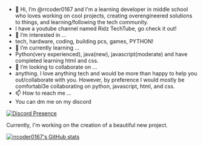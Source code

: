 - 👋 Hi, I’m @rrcoder0167 and I'm a learning developer in middle school who loves working on cool projects, creating overengineered solutions to things, and learning/following the tech community.
- I have a youtube channel named Ridz TechTube, go check it out!
- 👀 I’m interested in ...
- tech, hardware, coding, building pcs, games, PYTHON!
- 🌱 I’m currently learning ...
- Python(very experienced), java(new), javascript(moderate) and have completed learning html and css.
- 💞️ I’m looking to collaborate on ...
- anything. I love anything tech and would be more than happy to help you out/collaborate with you. However, by preference I would mostly be comfortabl3e collaborating on python, javascript, html, and css.
- 📫 How to reach me ...
- You can dm me on my discord

[![Discord Presence](https://lanyard.cnrad.dev/api/870936028108705803)](https://discord.com/users/870936028108705803)

Currently, I'm working on the creation of a beautiful new project.

<!---
rrcoder0167/rrcoder0167 is a ✨ special ✨ repository because its `README.md` (this file) appears on your GitHub profile.
You can click the Preview link to take a look at your changes.
--->
[![rrcoder0167's GitHub stats](https://github-readme-stats.vercel.app/api?username=rrcoder0167&bg_color=24273a&text_color=cad3f5&icon_color=c6a0f6&title_color=8bd5ca)](https://github.com/anuraghazra/github-readme-stats)
